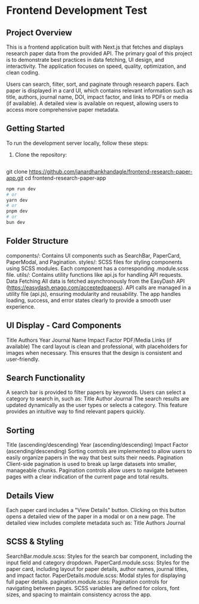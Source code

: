 # Frontend Development Test

## Project Overview
This is a frontend application built with Next.js that fetches and displays research paper data from the provided API. The primary goal of this project is to demonstrate best practices in data fetching, UI design, and interactivity. The application focuses on speed, quality, optimization, and clean coding.

Users can search, filter, sort, and paginate through research papers. Each paper is displayed in a card UI, which contains relevant information such as title, authors, journal name, DOI, impact factor, and links to PDFs or media (if available). A detailed view is available on request, allowing users to access more comprehensive paper metadata.
## Getting Started

To run the development server locally, follow these steps:

1. Clone the repository:
   ```bash
  git clone https://github.com/janardhankhandagle/frontend-research-paper-app.git
  cd frontend-research-paper-app


```bash
npm run dev
# or
yarn dev
# or
pnpm dev
# or
bun dev
```

## Folder Structure
components/: Contains UI components such as SearchBar, PaperCard, PaperModal, and Pagination.
styles/: SCSS files for styling components using SCSS modules. Each component has a corresponding .module.scss file.
utils/: Contains utility functions like api.js for handling API requests.
Data Fetching
All data is fetched asynchronously from the EasyDash API (https://easydash.enago.com/acceptedpapers). API calls are managed in a utility file (api.js), ensuring modularity and reusability. The app handles loading, success, and error states clearly to provide a smooth user experience.

 ## UI Display - Card Components
Title
Authors
Year
Journal Name
Impact Factor
PDF/Media Links (if available)
The card layout is clean and professional, with placeholders for images when necessary. This ensures that the design is consistent and user-friendly.

 ## Search Functionality
A search bar is provided to filter papers by keywords. Users can select a category to search in, such as:
Title
Author
Journal
The search results are updated dynamically as the user types or selects a category. This feature provides an intuitive way to find relevant papers quickly.

 ## Sorting
Title (ascending/descending)
Year (ascending/descending)
Impact Factor (ascending/descending)
Sorting controls are implemented to allow users to easily organize papers in the way that best suits their needs.
Pagination
Client-side pagination is used to break up large datasets into smaller, manageable chunks. Pagination controls allow users to navigate between pages with a clear indication of the current page and total results.

 ## Details View
Each paper card includes a "View Details" button. Clicking on this button opens a detailed view of the paper in a modal or on a new page. The detailed view includes complete metadata such as:
Title
Authors
Journal

 ## SCSS & Styling
SearchBar.module.scss: Styles for the search bar component, including the input field and category dropdown.
PaperCard.module.scss: Styles for the paper card, including layout for paper details, author names, journal titles, and impact factor.
PaperDetails.module.scss: Modal styles for displaying full paper details.
pagination.module.scss: Pagination controls for navigating between pages.
SCSS variables are defined for colors, font sizes, and spacing to maintain consistency across the app.
